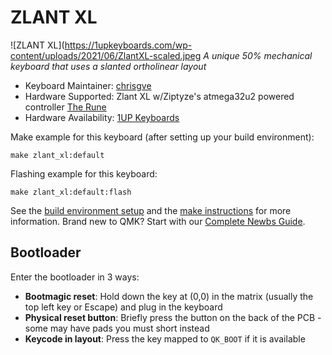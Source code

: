 # ZLANT XL

![ZLANT XL](<https://1upkeyboards.com/wp-content/uploads/2021/06/ZlantXL-scaled.jpeg>
_A unique 50% mechanical keyboard that uses a slanted ortholinear layout_

- Keyboard Maintainer: [chrisgve](https://github.com/chrisgve)
- Hardware Supported: Zlant XL w/Ziptyze's atmega32u2 powered controller [The Rune](https://1upkeyboards.com/shop/controllers/the-rune-by-ziptyze/)
- Hardware Availability: [1UP Keyboards](https://1upkeyboards.com/shop/keyboard-kits/diy-40-kits/zlantxl-50-mechanical-keyboard-kit/)

Make example for this keyboard (after setting up your build environment):

    make zlant_xl:default

Flashing example for this keyboard:

    make zlant_xl:default:flash

See the [build environment setup](https://docs.qmk.fm/#/getting_started_build_tools) and the [make instructions](https://docs.qmk.fm/#/getting_started_make_guide) for more information. Brand new to QMK? Start with our [Complete Newbs Guide](https://docs.qmk.fm/#/newbs).

## Bootloader

Enter the bootloader in 3 ways:

- **Bootmagic reset**: Hold down the key at (0,0) in the matrix (usually the top left key or Escape) and plug in the keyboard
- **Physical reset button**: Briefly press the button on the back of the PCB - some may have pads you must short instead
- **Keycode in layout**: Press the key mapped to `QK_BOOT` if it is available

